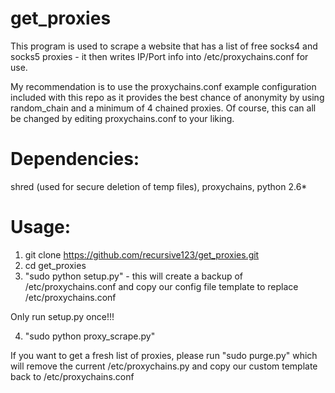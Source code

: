 # get_proxies

This program is used to scrape a  website that has a list of free socks4 and socks5 proxies - it then writes IP/Port info into /etc/proxychains.conf for use.

My recommendation is to use the proxychains.conf example configuration included with this repo as it provides the best chance of anonymity by using random_chain and a minimum of 4 chained proxies. Of course, this can all be changed by editing proxychains.conf to your liking.

# Dependencies: 
shred (used for secure deletion of temp files), proxychains, python 2.6*

# Usage:
1. git clone https://github.com/recursive123/get_proxies.git
2. cd get_proxies
3. "sudo python setup.py" - this will create a backup of /etc/proxychains.conf and copy our config file template to replace /etc/proxychains.conf

Only run setup.py once!!!

4. "sudo python proxy_scrape.py"

If you want to get a fresh list of proxies, please run "sudo purge.py" which will remove the current /etc/proxychains.py and copy our custom template back to /etc/proxychains.conf

